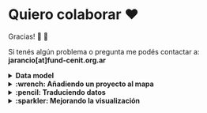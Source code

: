 # Quiero colaborar :heart:

Gracias! :hatched_chick: :tada:

Si tenés algún problema o pregunta me podés contactar a: **jarancio[at]fund-cenit.org.ar**

<details><summary><b>Data model</b></summary>
<p>
Esta es la mínima estructura propuesta para mapear los proyectos de la comunidad GOSH. Está hecha teniendo en cuenta los ítems (Q) y propiedades (P) definidos por la comunidad de Wikidata.

*Chequeá un ejemplo acá: [Monitor Abierto de Calidad de Aire (MACA)](https://www.wikidata.org/wiki/Q62395443)*

1. El nodo debe ser `instancia de (P31)` alguno de los siguientes:

- `project (Q170584)`
- `community (Q177634)`
- `university research group (Q28863779)`
- `business (Q4830453)`
- `institution (Q178706)`

2. El nodo debe contener la declaración `uso (P366)` con uno de los siguientes valores:

- `education (Q8434)`
- `art (Q735)`
- `academic research (Q62393045)`
- `community science (Q62392920)`

3. El nodo debe contener la declaración  `campo de trabajo (P101)` con alguno de los siguientes valores (o cualquier otro que esté disponible y sea descriptivo):

- `microscopy	Q1074953`
- `biohacking	Q5205179`
- `unmanned aerial vehicle	Q484000`
- `microfluidics	Q138845`
- `transfeminism Q3308597`
- `air quality	Q56245086`
- `soil quality	Q2034420`
- `water quality	Q625376`
- `health Q12147`
- `physics	Q413`
- `sound	Q11461`
- `audiovisual	Q2431196`
- `textile	Q28823`
- `social innovation	Q1399209`
- `STEAM education Q62393596`

4. El nodo debe contener la declaración `página web oficial (P856)` con un link a documentación

5. El nodo debe contener la declaración  `ubicación (P276)` con el valor correspondiente a la ciudad donde se realiza la actividad.

  *Nota: si la ciudad o región no especifican coordenadas geográficas en su propia página, el ítem no se mostrará en el mapa*

6. El nodo debe contener la declaración `forma parte de (P361)` con valor `Global Open Science Hardware (Q62391989)`

</details>

<details><summary><b>:wrench: Añadiendo un proyecto al mapa</b></summary>
<p>
Si sabés de algún proyecto de hardware científico abierto (quizás el tuyo!) que no está en el mapa:

1. Ir a [Wikidata](https://wikidata.org) y crear un usuario (no es obligatorio pero lo recomiendo para que quede en el history)
2. Buscar el proyecto en la opción de búsqueda

**--> Si el proyecto ya tiene una página en Wikidata**

3. Confirmá que las seis declaraciones explicadas en *'Data model'* están completas

**--> Si no encontrás el proyecto en Wikidata**

3. Creá un item
4. Añadí una etiqueta y descripción del proyecto
5. Confirmá que las seis declaraciones explicadas en *'Data model'* están completas

Finalmente chequeá si el nodo fue añadido al [map](http://tinyurl.com/y2ehx763). No es automático, puede tardar un poco en actualizar (max 20').

<p>
 <b>Click en la imagen para ver el tutorial en video</b>    
 
[![Tutorial](https://img.youtube.com/vi/lJge3_wojgA/0.jpg)](https://youtu.be/lJge3_wojgA)


<p>
</details>

<details><summary><b>:pencil: Traduciendo datos</b></summary>
<p>
Próximamente.
<p>
</details>

<details><summary><b>:sparkler: Mejorando la visualización</b></summary>
<p>
Sabés de herramientas que puedan utilizarse para mejorar la visualización del mapa? O para crear nuevas visualizaciones a partir de los datos que estamos cargando? Contactame!
<p>
</details>
